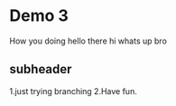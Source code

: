 # Demo 3

How you doing
hello there
hi whats up bro

## subheader

1.just trying branching
2.Have fun.
